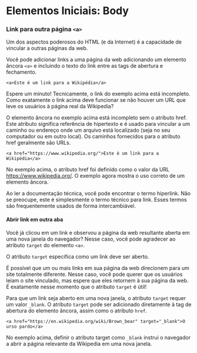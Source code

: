 # Elementos Iniciais: Body

### Link para outra página `<a>`

Um dos aspectos poderosos do HTML (e da Internet) é a capacidade de vincular a outras páginas da web.

Você pode adicionar links a uma página da web adicionando um elemento âncora `<a>` e incluindo o texto do link entre as tags de abertura e fechamento.

`<a>Este é um link para a Wikipédia</a>`

Espere um minuto! Tecnicamente, o link do exemplo acima está incompleto. Como exatamente o link acima deve funcionar se não houver um URL que leve os usuários à página real da Wikipedia?

O elemento âncora no exemplo acima está incompleto sem o atributo href. Este atributo significa referência de hipertexto e é usado para vincular a um caminho ou endereço onde um arquivo está localizado (seja no seu computador ou em outro local). Os caminhos fornecidos para o atributo href geralmente são URLs.

`<a href="https://www.wikipedia.org/">Este é um link para a Wikipédia</a>`

No exemplo acima, o atributo href foi definido como o valor da URL https://www.wikipedia.org/. O exemplo agora mostra o uso correto de um elemento âncora.

Ao ler a documentação técnica, você pode encontrar o termo hiperlink. Não se preocupe, este é simplesmente o termo técnico para link. Esses termos são frequentemente usados ​​de forma intercambiável.

#### Abrir link em outra aba

Você já clicou em um link e observou a página da web resultante aberta em uma nova janela do navegador? Nesse caso, você pode agradecer ao atributo `target` do elemento `<a>`.

O atributo `target` especifica como um link deve ser aberto.

É possível que um ou mais links em sua página da web direcionem para um site totalmente diferente. Nesse caso, você pode querer que os usuários leiam o site vinculado, mas espere que eles retornem à sua página da web. É exatamente nesse momento que o atributo `target` é útil!

Para que um link seja aberto em uma nova janela, o atributo `target` requer um valor `_blank`. O atributo `target` pode ser adicionado diretamente à tag de abertura do elemento âncora, assim como o atributo `href`.

`<a href="https://en.wikipedia.org/wiki/Brown_bear" target="_blank">O urso pardo</a>`

No exemplo acima, definir o atributo target como `_blank` instrui o navegador a abrir a página relevante da Wikipedia em uma nova janela.
